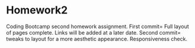 # Homework2
Coding Bootcamp second homework assignment.
First commit=
Full layout of pages complete. Links will be added at a later date. 
Second commit=
tweaks to layout for a more aesthetic appearance. Responsiveness check.